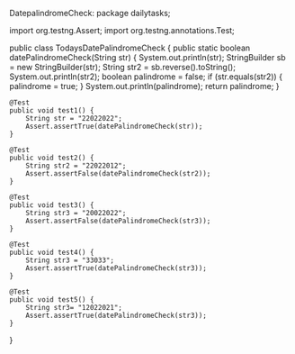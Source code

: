 DatepalindromeCheck:
package dailytasks;

import org.testng.Assert;
import org.testng.annotations.Test;

public class TodaysDatePalindromeCheck {
	public static boolean datePalindromeCheck(String str) {
		System.out.println(str);
		StringBuilder sb = new StringBuilder(str);
		String str2 = sb.reverse().toString();
		System.out.println(str2);
		boolean palindrome = false;
		if (str.equals(str2)) {
			palindrome = true;
		}
		System.out.println(palindrome);
		return palindrome;
	}

	@Test
	public void test1() {
		String str = "22022022";
		Assert.assertTrue(datePalindromeCheck(str));
	}

	@Test
	public void test2() {
		String str2 = "22022012";
		Assert.assertFalse(datePalindromeCheck(str2));
	}

	@Test
	public void test3() {
		String str3 = "20022022";
		Assert.assertFalse(datePalindromeCheck(str3));
	}

	@Test
	public void test4() {
		String str3 = "33033";
		Assert.assertTrue(datePalindromeCheck(str3));
	}
	
	@Test
	public void test5() {
		String str3= "12022021";
		Assert.assertTrue(datePalindromeCheck(str3));
	}
	



}
